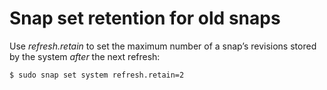 # Snap set retention for old snaps

Use *refresh.retain* to set the maximum number of a snap’s revisions stored by the system *after* the next refresh:

```
$ sudo snap set system refresh.retain=2
```
